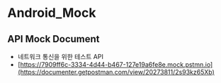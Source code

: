 # Android_Mock

## API Mock Document
- 네트워크 통신을 위한 테스트 API
- [https://7909ff6c-3334-4d44-b467-127e19a6fe8e.mock.pstmn.io](https://documenter.getpostman.com/view/20273811/2s93kz65Xb)


